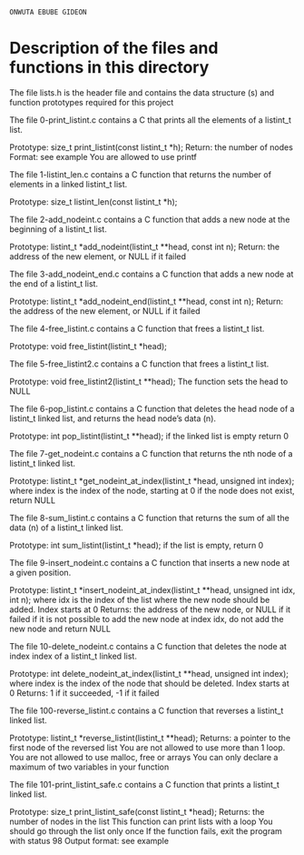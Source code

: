 ```
ONWUTA EBUBE GIDEON
```
# Description of the files and functions in this directory

The file lists.h is the header file and contains the data structure (s) and function prototypes required for this project


The file 0-print_listint.c contains a C that prints all the elements of a listint_t list.

Prototype: size_t print_listint(const listint_t *h);
Return: the number of nodes
Format: see example
You are allowed to use printf

The file 1-listint_len.c contains a C function that returns the number of elements in a linked listint_t list.

Prototype: size_t listint_len(const listint_t *h);

The file 2-add_nodeint.c contains a C function that adds a new node at the beginning of a listint_t list.

Prototype: listint_t *add_nodeint(listint_t **head, const int n);
Return: the address of the new element, or NULL if it failed

The file 3-add_nodeint_end.c contains a C function that adds a new node at the end of a listint_t list.

Prototype: listint_t *add_nodeint_end(listint_t **head, const int n);
Return: the address of the new element, or NULL if it failed

The file 4-free_listint.c contains a C function that frees a listint_t list.

Prototype: void free_listint(listint_t *head);

The file 5-free_listint2.c contains a C function that frees a listint_t list.

Prototype: void free_listint2(listint_t **head);
The function sets the head to NULL

The file 6-pop_listint.c contains a C function that deletes the head node of a listint_t linked list, and returns the head node’s data (n).

Prototype: int pop_listint(listint_t **head);
if the linked list is empty return 0

The file 7-get_nodeint.c contains a C function that returns the nth node of a listint_t linked list.

Prototype: listint_t *get_nodeint_at_index(listint_t *head, unsigned int index);
where index is the index of the node, starting at 0
if the node does not exist, return NULL

The file 8-sum_listint.c contains a C  function that returns the sum of all the data (n) of a listint_t linked list.

Prototype: int sum_listint(listint_t *head);
if the list is empty, return 0

The file 9-insert_nodeint.c contains a C function that inserts a new node at a given position.

Prototype: listint_t *insert_nodeint_at_index(listint_t **head, unsigned int idx, int n);
where idx is the index of the list where the new node should be added. Index starts at 0
Returns: the address of the new node, or NULL if it failed
if it is not possible to add the new node at index idx, do not add the new node and return NULL

The file 10-delete_nodeint.c contains a C function that deletes the node at index index of a listint_t linked list.

Prototype: int delete_nodeint_at_index(listint_t **head, unsigned int index);
where index is the index of the node that should be deleted. Index starts at 0
Returns: 1 if it succeeded, -1 if it failed

The file 100-reverse_listint.c contains a C function that reverses a listint_t linked list.

Prototype: listint_t *reverse_listint(listint_t **head);
Returns: a pointer to the first node of the reversed list
You are not allowed to use more than 1 loop.
You are not allowed to use malloc, free or arrays
You can only declare a maximum of two variables in your function

The file 101-print_listint_safe.c contains a C function that prints a listint_t linked list.

Prototype: size_t print_listint_safe(const listint_t *head);
Returns: the number of nodes in the list
This function can print lists with a loop
You should go through the list only once
If the function fails, exit the program with status 98
Output format: see example

